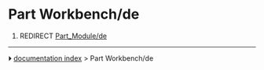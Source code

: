 # Part Workbench/de
1.  REDIRECT [Part_Module/de](Part_Module/de.md)



---
⏵ [documentation index](../README.md) > Part Workbench/de
